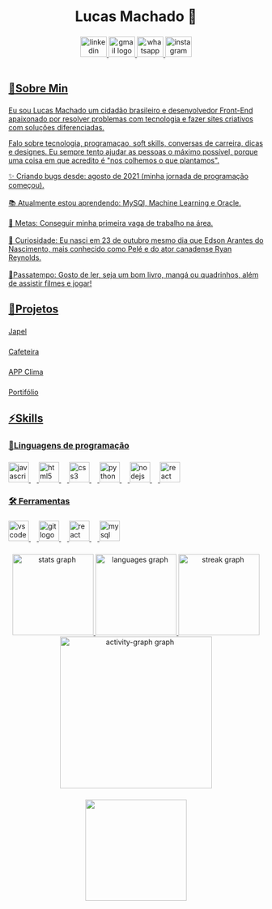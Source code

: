 <h1 align="center">Lucas Machado 👋</h1>

###

<div align="center">
  <a href="https://www.linkedin.com/in/lmachado-silva/" target="_blank">
    <img src="https://raw.githubusercontent.com/maurodesouza/profile-readme-generator/master/src/assets/icons/social/linkedin/default.svg" width="52" height="40" alt="linkedin logo"  />
  </a>
  <a href="https://lucasmachado2233@gmail.com" target="_blank">
    <img src="https://raw.githubusercontent.com/maurodesouza/profile-readme-generator/master/src/assets/icons/social/gmail/default.svg" width="52" height="40" alt="gmail logo"  />
  </a>
  <a href="https://wa.me/qr/NHO3WN773K6ZC1" target="_blank">
    <img src="https://raw.githubusercontent.com/maurodesouza/profile-readme-generator/master/src/assets/icons/social/whatsapp/default.svg" width="52" height="40" alt="whatsapp logo"  />
  </a>
  <a href="https://www.instagram.com/lmachaduuu/?hl=pt-br" target="_blank">
    <img src="https://raw.githubusercontent.com/maurodesouza/profile-readme-generator/master/src/assets/icons/social/instagram/default.svg" width="52" height="40" alt="instagram logo"  />
  
</div>

<br clear="both">



###


###

<h2 align="left">💬Sobre Min</h2>

###
<p>Eu sou Lucas Machado um cidadão brasileiro e desenvolvedor Front-End apaixonado por resolver problemas com tecnologia e fazer sites criativos com soluções diferenciadas.</p>
<p>Falo sobre tecnologia, programaçao, soft skills, conversas de carreira, dicas e designes. Eu sempre tento ajudar as pessoas o máximo possível, porque uma coisa em que acredito é "nos colhemos o que plantamos".</p>
<p align="left">✨ Criando bugs desde: agosto de 2021 (minha jornada de programação começou).<br><br>📚 Atualmente estou aprendendo: MySQl, Machine Learning e Oracle.<br><br>🎯 Metas: Conseguir minha primeira vaga de trabalho na área. <br><br>🎲 Curiosidade: Eu nasci em 23 de outubro mesmo dia que Edson Arantes do Nascimento, mais conhecido como Pelé e do ator canadense Ryan Reynolds.<br><br>🔭Passatempo: Gosto de ler, seja um bom livro, mangá ou quadrinhos, além de assistir filmes e jogar!</p>

###


###


<h2 align="left">🔗Projetos</h2>

###

<p align="left">Japel</p>

###

<p align="left">Cafeteira</p>

###

<p align="left">APP Clima</p>

###

<p align="left">Portifólio</p>

###

<h2 align="left">⚡Skills</h2>

###

<h3 align="left">📄Linguagens de programação</h3>

###

<div align="left">
  <img src="https://cdn.jsdelivr.net/gh/devicons/devicon/icons/javascript/javascript-original.svg" height="40" alt="javascript logo"  />
  <img width="12" />
  <img src="https://cdn.jsdelivr.net/gh/devicons/devicon/icons/html5/html5-original.svg" height="40" alt="html5 logo"  />
  <img width="12" />
  <img src="https://cdn.jsdelivr.net/gh/devicons/devicon/icons/css3/css3-original.svg" height="40" alt="css3 logo"  />
  <img width="12" />
  <img src="https://cdn.jsdelivr.net/gh/devicons/devicon/icons/python/python-original.svg" height="40" alt="python logo"  />
  <img width="12" />
  <img src="https://cdn.jsdelivr.net/gh/devicons/devicon/icons/nodejs/nodejs-original.svg" height="40" alt="nodejs logo"  />
  <img width="12" />
  <img src="https://cdn.jsdelivr.net/gh/devicons/devicon/icons/react/react-original.svg" height="40" alt="react logo"  />
</div>

###

<h3 align="left">🛠 Ferramentas</h3>

###

<div align="left">
  <img src="https://cdn.jsdelivr.net/gh/devicons/devicon/icons/vscode/vscode-original.svg" height="40" alt="vscode logo"  />
  <img width="12" />
  <img src="https://cdn.jsdelivr.net/gh/devicons/devicon/icons/git/git-original.svg" height="40" alt="git logo"  />
  <img width="12" />
  <img src="https://cdn.jsdelivr.net/gh/devicons/devicon/icons/react/react-original.svg" height="40" alt="react logo"  />
  <img width="12" />
  <img src="https://cdn.jsdelivr.net/gh/devicons/devicon/icons/mysql/mysql-original.svg" height="40" alt="mysql logo"  />
</div>

###

<div align="center">
  <img src="https://github-readme-stats.vercel.app/api?username=LMachadoS&hide_title=false&hide_rank=false&show_icons=true&include_all_commits=true&count_private=true&disable_animations=false&theme=ocean_dark&locale=pt-br&hide_border=false&order=1" height="160" alt="stats graph"  />
  <img src="https://github-readme-stats.vercel.app/api/top-langs?username=LMachadoS&locale=pt-br&hide_title=false&layout=compact&card_width=320&langs_count=6&theme=ocean_dark&hide_border=false&order=2" height="160" alt="languages graph"  />
  <img src="https://streak-stats.demolab.com?user=LMachadoS&locale=pt-br&mode=daily&theme=ocean_dark&hide_border=false&border_radius=5&order=3" height="160" alt="streak graph"  />
  <img src="https://github-readme-activity-graph.vercel.app/graph?username=LMachadoS&radius=16&theme=merko&area=true&order=5" height="300" alt="activity-graph graph"  />
</div>

###

<div align="center">
  <img height="200" src="https://64.media.tumblr.com/cca4f06484b447c0687f0325af5b38c9/428a8db1dc8ae92f-87/s1280x1920/7c751558b1d93e15c2d885cff2162ddb95059b8d.gifv"  />
</div>
